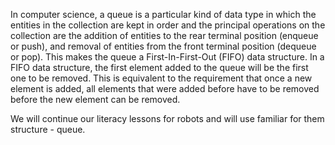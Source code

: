 In computer science, a queue is a particular kind of data type 
in which the entities in the collection are kept in order and the principal operations 
on the collection are the addition of entities to the rear terminal position (enqueue or push),
and removal of entities from the front terminal position (dequeue or pop).
This makes the queue a First-In-First-Out (FIFO) data structure.
In a FIFO data structure, the first element added to the queue will be the first one to be removed.
This is equivalent to the requirement that once a new element is added, all elements that were added before have to
be removed before the new element can be removed.

We will continue our literacy lessons for robots and will use familiar for them structure - queue. 